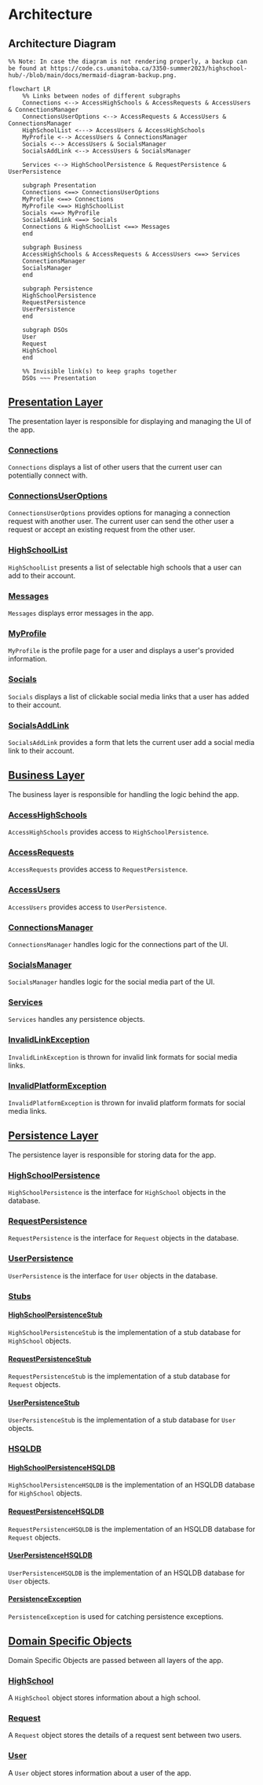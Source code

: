 # Architecture

## Architecture Diagram
```mermaid
%% Note: In case the diagram is not rendering properly, a backup can be found at https://code.cs.umanitoba.ca/3350-summer2023/highschool-hub/-/blob/main/docs/mermaid-diagram-backup.png.

flowchart LR
    %% Links between nodes of different subgraphs
    Connections <--> AccessHighSchools & AccessRequests & AccessUsers & ConnectionsManager
    ConnectionsUserOptions <--> AccessRequests & AccessUsers & ConnectionsManager
    HighSchoolList <---> AccessUsers & AccessHighSchools
    MyProfile <--> AccessUsers & ConnectionsManager
    Socials <--> AccessUsers & SocialsManager
    SocialsAddLink <--> AccessUsers & SocialsManager

    Services <--> HighSchoolPersistence & RequestPersistence & UserPersistence

    subgraph Presentation
    Connections <==> ConnectionsUserOptions
    MyProfile <==> Connections
    MyProfile <==> HighSchoolList
    Socials <==> MyProfile
    SocialsAddLink <==> Socials
    Connections & HighSchoolList <==> Messages
    end

    subgraph Business
    AccessHighSchools & AccessRequests & AccessUsers <==> Services
    ConnectionsManager
    SocialsManager
    end

    subgraph Persistence
    HighSchoolPersistence
    RequestPersistence
    UserPersistence
    end

    subgraph DSOs
    User
    Request
    HighSchool
    end

    %% Invisible link(s) to keep graphs together
    DSOs ~~~ Presentation
```

## [Presentation Layer](https://code.cs.umanitoba.ca/3350-summer2023/highschool-hub/-/tree/main/app/src/main/java/comp3350/highschoolhub/presentation)
The presentation layer is responsible for displaying and managing the UI of the app.

### [Connections](https://code.cs.umanitoba.ca/3350-summer2023/highschool-hub/-/blob/main/app/src/main/java/comp3350/highschoolhub/presentation/Connections.java)
`Connections` displays a list of other users that the current user can potentially connect with.

### [ConnectionsUserOptions](https://code.cs.umanitoba.ca/3350-summer2023/highschool-hub/-/blob/main/app/src/main/java/comp3350/highschoolhub/presentation/ConnectionsUserOptions.java)
`ConnectionsUserOptions` provides options for managing a connection request with another user. The current user can send the other user a request or accept an existing request from the other user.

### [HighSchoolList](https://code.cs.umanitoba.ca/3350-summer2023/highschool-hub/-/blob/main/app/src/main/java/comp3350/highschoolhub/presentation/HighSchoolList.java)
`HighSchoolList` presents a list of selectable high schools that a user can add to their account.

### [Messages](https://code.cs.umanitoba.ca/3350-summer2023/highschool-hub/-/blob/main/app/src/main/java/comp3350/highschoolhub/presentation/Messages.java)
`Messages` displays error messages in the app.

### [MyProfile](https://code.cs.umanitoba.ca/3350-summer2023/highschool-hub/-/blob/main/app/src/main/java/comp3350/highschoolhub/presentation/MyProfile.java)
`MyProfile` is the profile page for a user and displays a user's provided information.

### [Socials](https://code.cs.umanitoba.ca/3350-summer2023/highschool-hub/-/blob/main/app/src/main/java/comp3350/highschoolhub/presentation/Socials.java)
`Socials` displays a list of clickable social media links that a user has added to their account.

### [SocialsAddLink](https://code.cs.umanitoba.ca/3350-summer2023/highschool-hub/-/blob/main/app/src/main/java/comp3350/highschoolhub/presentation/SocialsAddLink.java)
`SocialsAddLink` provides a form that lets the current user add a social media link to their account.

## [Business Layer](https://code.cs.umanitoba.ca/3350-summer2023/highschool-hub/-/tree/main/app/src/main/java/comp3350/highschoolhub/business)
The business layer is responsible for handling the logic behind the app.

### [AccessHighSchools](https://code.cs.umanitoba.ca/3350-summer2023/highschool-hub/-/blob/main/app/src/main/java/comp3350/highschoolhub/business/AccessHighSchools.java)
`AccessHighSchools` provides access to `HighSchoolPersistence`.

### [AccessRequests](https://code.cs.umanitoba.ca/3350-summer2023/highschool-hub/-/blob/main/app/src/main/java/comp3350/highschoolhub/business/AccessRequests.java)
`AccessRequests` provides access to `RequestPersistence`.

### [AccessUsers](https://code.cs.umanitoba.ca/3350-summer2023/highschool-hub/-/blob/main/app/src/main/java/comp3350/highschoolhub/business/AccessUsers.java)
`AccessUsers` provides access to `UserPersistence`.

### [ConnectionsManager](https://code.cs.umanitoba.ca/3350-summer2023/highschool-hub/-/blob/main/app/src/main/java/comp3350/highschoolhub/business/ConnectionsManager.java)
`ConnectionsManager` handles logic for the connections part of the UI.

### [SocialsManager](https://code.cs.umanitoba.ca/3350-summer2023/highschool-hub/-/blob/main/app/src/main/java/comp3350/highschoolhub/business/SocialsManager.java)
`SocialsManager` handles logic for the social media part of the UI.

### [Services](https://code.cs.umanitoba.ca/3350-summer2023/highschool-hub/-/blob/main/app/src/main/java/comp3350/highschoolhub/application/Services.java)
`Services` handles any persistence objects.

### [InvalidLinkException](https://code.cs.umanitoba.ca/3350-summer2023/highschool-hub/-/blob/main/app/src/main/java/comp3350/highschoolhub/business/InvalidLinkException.java)
`InvalidLinkException` is thrown for invalid link formats for social media links.

### [InvalidPlatformException](https://code.cs.umanitoba.ca/3350-summer2023/highschool-hub/-/blob/main/app/src/main/java/comp3350/highschoolhub/business/InvalidPlatformException.java)
`InvalidPlatformException` is thrown for invalid platform formats for social media links.

## [Persistence Layer](https://code.cs.umanitoba.ca/3350-summer2023/highschool-hub/-/tree/main/app/src/main/java/comp3350/highschoolhub/persistence)
The persistence layer is responsible for storing data for the app.

### [HighSchoolPersistence](https://code.cs.umanitoba.ca/3350-summer2023/highschool-hub/-/blob/main/app/src/main/java/comp3350/highschoolhub/persistence/HighSchoolPersistence.java)
`HighSchoolPersistence` is the interface for `HighSchool` objects in the database.

### [RequestPersistence](https://code.cs.umanitoba.ca/3350-summer2023/highschool-hub/-/blob/main/app/src/main/java/comp3350/highschoolhub/persistence/RequestPersistence.java)
`RequestPersistence` is the interface for `Request` objects in the database.

### [UserPersistence](https://code.cs.umanitoba.ca/3350-summer2023/highschool-hub/-/blob/main/app/src/main/java/comp3350/highschoolhub/persistence/UserPersistence.java)
`UserPersistence` is the interface for `User` objects in the database.

### [Stubs](https://code.cs.umanitoba.ca/3350-summer2023/highschool-hub/-/tree/main/app/src/main/java/comp3350/highschoolhub/persistence/stubs)

#### [HighSchoolPersistenceStub](https://code.cs.umanitoba.ca/3350-summer2023/highschool-hub/-/blob/main/app/src/main/java/comp3350/highschoolhub/persistence/stubs/HighSchoolPersistenceStub.java)
`HighSchoolPersistenceStub` is the implementation of a stub database for `HighSchool` objects.

#### [RequestPersistenceStub](https://code.cs.umanitoba.ca/3350-summer2023/highschool-hub/-/blob/main/app/src/main/java/comp3350/highschoolhub/persistence/stubs/RequestPersistenceStub.java)
`RequestPersistenceStub` is the implementation of a stub database for `Request` objects.

#### [UserPersistenceStub](https://code.cs.umanitoba.ca/3350-summer2023/highschool-hub/-/blob/main/app/src/main/java/comp3350/highschoolhub/persistence/stubs/UserPersistenceStub.java)
`UserPersistenceStub` is the implementation of a stub database for `User` objects.

### [HSQLDB](https://code.cs.umanitoba.ca/3350-summer2023/highschool-hub/-/tree/main/app/src/main/java/comp3350/highschoolhub/persistence/hsqldb)

#### [HighSchoolPersistenceHSQLDB](https://code.cs.umanitoba.ca/3350-summer2023/highschool-hub/-/blob/main/app/src/main/java/comp3350/highschoolhub/persistence/hsqldb/HighSchoolPersistenceHSQLDB.java)
`HighSchoolPersistenceHSQLDB` is the implementation of an HSQLDB database for `HighSchool` objects.

#### [RequestPersistenceHSQLDB](https://code.cs.umanitoba.ca/3350-summer2023/highschool-hub/-/blob/main/app/src/main/java/comp3350/highschoolhub/persistence/hsqldb/RequestPersistenceHSQLDB.java)
`RequestPersistenceHSQLDB` is the implementation of an HSQLDB database for `Request` objects.

#### [UserPersistenceHSQLDB](https://code.cs.umanitoba.ca/3350-summer2023/highschool-hub/-/blob/main/app/src/main/java/comp3350/highschoolhub/persistence/hsqldb/UserPersistenceHSQLDB.java)
`UserPersistenceHSQLDB` is the implementation of an HSQLDB database for `User` objects.

#### [PersistenceException](https://code.cs.umanitoba.ca/3350-summer2023/highschool-hub/-/blob/main/app/src/main/java/comp3350/highschoolhub/persistence/hsqldb/PersistenceException.java)
`PersistenceException` is used for catching persistence exceptions.

## [Domain Specific Objects](https://code.cs.umanitoba.ca/3350-summer2023/highschool-hub/-/tree/main/app/src/main/java/comp3350/highschoolhub/objects)
Domain Specific Objects are passed between all layers of the app.

### [HighSchool](https://code.cs.umanitoba.ca/3350-summer2023/highschool-hub/-/blob/main/app/src/main/java/comp3350/highschoolhub/objects/HighSchool.java)
A `HighSchool` object stores information about a high school.

### [Request](https://code.cs.umanitoba.ca/3350-summer2023/highschool-hub/-/blob/main/app/src/main/java/comp3350/highschoolhub/objects/Request.java)
A `Request` object stores the details of a request sent between two users.

### [User](https://code.cs.umanitoba.ca/3350-summer2023/highschool-hub/-/blob/main/app/src/main/java/comp3350/highschoolhub/objects/User.java)
A `User` object stores information about a user of the app.
